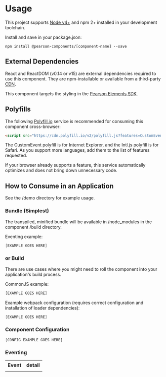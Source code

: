 # Usage

This project supports [Node v4+](https://nodejs.org) and npm 2+ installed in your development toolchain.

Install and save in your package.json:

    npm install @pearson-components/[component-name] --save

## External Dependencies

React and ReactDOM (v0.14 or v15) are external dependencies required to use this component. They are npm-installable or 
available from a third-party [CDN](https://cdnjs.com/libraries/react/).

This component targets the styling in the [Pearson Elements SDK](https://www.npmjs.com/package/pearson-elements).

## Polyfills

The following [Polyfill.io](https://cdn.polyfill.io/v2/docs/examples) service is recommended for consuming this 
component cross-browser:

```html
<script src="https://cdn.polyfill.io/v2/polyfill.js?features=CustomEvent,Intl.~locale.en,Intl.~locale.fr"></script>
```

The CustomEvent polyfill is for Internet Explorer, and the Intl.js polyfill is for Safari. As you support more languages,
add them to the list of features requested.

If your browser already supports a feature, this service automatically optimizes and does not bring down unnecessary code.

## How to Consume in an Application

See the /demo directory for example usage.
     
### Bundle (Simplest)

The transpiled, minified bundle will be available in /node_modules in the component /build directory.

Eventing example:

```js
[EXAMPLE GOES HERE]
```

### or Build

There are use cases where you might need to roll the component into your application's build process.

CommonJS example:

```js
[EXAMPLE GOES HERE]
```

Example webpack configuration (requires correct configuration and installation of loader dependencies):

```js
[EXAMPLE GOES HERE]
```
    
### Component Configuration

    [CONFIG EXAMPLE GOES HERE]

### Eventing

<table>
    <tr>
        <th>Event</th><th>detail</th>
    </tr
    <tr>
        <td></td><td></td>
    </tr>
</table>
